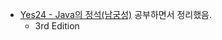 * [Yes24 - Java의 정석(남궁성)](https://www.yes24.com/Product/Goods/24259565) 공부하면서 정리했음.
    * 3rd Edition